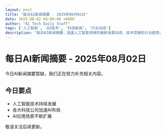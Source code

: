 ```yaml
---
layout: post
title: "每日AI新闻摘要 - 2025年08月02日"
date: 2025-08-02 08:00:00 +0800
author: "AI Tech Daily Staff"
tags: ['人工智能', 'AI技术', '科技新闻', '行业动态']
description: "每日AI新闻摘要，涵盖人工智能领域的最新发展动态、技术突破和行业趋势。"
---
```


# 每日AI新闻摘要 - 2025年08月02日

今日AI新闻摘要暂缺，我们正在努力补充相关内容。

## 今日要点

- 人工智能技术持续发展
- 各大科技公司加速AI布局
- AI应用场景不断扩展

敬请关注后续更新。
